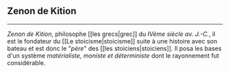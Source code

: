 

## Zenon de Kition

---

*Zenon de Kition*, philosophe [[les grecs|grec]] du *IVème siècle av. J.-C.*, il est le fondateur du [[Le stoicisme|stoicisme]] suite à une histoire avec son bateau et est donc le "*père*" des [[les stoiciens|stoiciens]]. Il posa les bases d'un système *matérialiste, moniste et déterministe* dont le rayonnement fut considérable. 